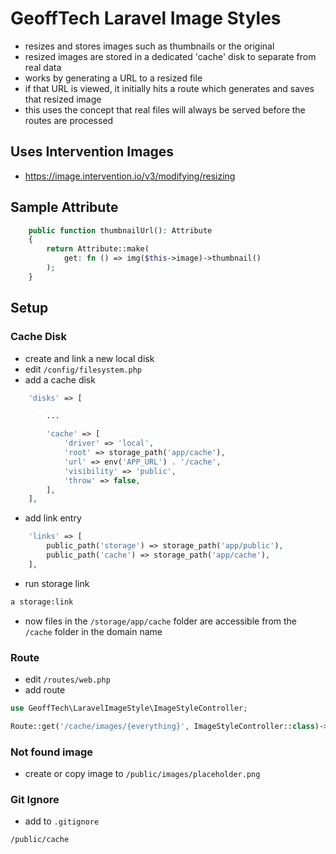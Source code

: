 # GeoffTech Laravel Image Styles

- resizes and stores images such as thumbnails or the original
- resized images are stored in a dedicated 'cache' disk to separate from real data
- works by generating a URL to a resized file
- if that URL is viewed, it initially hits a route which generates and saves that resized image
- this uses the concept that real files will always be served before the routes are processed

## Uses Intervention Images

- https://image.intervention.io/v3/modifying/resizing

## Sample Attribute

```php
    public function thumbnailUrl(): Attribute
    {
        return Attribute::make(
            get: fn () => img($this->image)->thumbnail()
        );
    }
```

## Setup

### Cache Disk

- create and link a new local disk
- edit `/config/filesystem.php`
- add a cache disk

```php
    'disks' => [

        ...

        'cache' => [
            'driver' => 'local',
            'root' => storage_path('app/cache'),
            'url' => env('APP_URL') . '/cache',
            'visibility' => 'public',
            'throw' => false,
        ],
    ],
```

- add link entry

```php
    'links' => [
        public_path('storage') => storage_path('app/public'),
        public_path('cache') => storage_path('app/cache'),
    ],
```

- run storage link

```bash
a storage:link
```

- now files in the `/storage/app/cache` folder are accessible from the `/cache` folder in the domain name

### Route

- edit `/routes/web.php`
- add route

```php
use GeoffTech\LaravelImageStyle\ImageStyleController;

Route::get('/cache/images/{everything}', ImageStyleController::class)->where(['everything' => '.*']);
```

### Not found image

- create or copy image to `/public/images/placeholder.png`

### Git Ignore

- add to `.gitignore`

```
/public/cache
```
